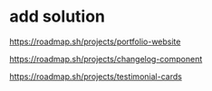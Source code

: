 # add solution

https://roadmap.sh/projects/portfolio-website

https://roadmap.sh/projects/changelog-component

https://roadmap.sh/projects/testimonial-cards
